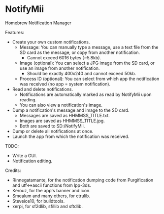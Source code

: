 # NotifyMii
Homebrew Notification Manager

Features:
- Create your own custom notifications.
  - Message: You can manually type a message, use a text file from the SD card as the message, or copy from another notification.
    - Cannot exceed 6016 bytes (~5.8kb).
  - Image (optional): You can select a JPG image from the SD card, or use an image from another notification.
    - Should be exactly 400x240 and cannot exceed 50kb.
  - Process ID (optional): You can select from which app the notification was received (no app = system notification).
- Read and delete notifications.
  - Notifications are automatically marked as read by NotifyMii upon reading.
  - You can also view a notification's image.
- Dump a notification's message and image to the SD card.
  - Messages are saved as HHMMSS_TITLE.txt.
  - Images are saved as HHMMSS_TITLE.jpg.
  - Both are saved to SD:/NotifyMii.
- Dump or delete all notifications at once.
- Launch the app from which the notification was received.

TODO:
- Write a GUI.
- Notification editing.

Credits:
- Rinnegatamante, for the notification dumping code from Purgification and utf<->ascii functions from lpp-3ds.
- Kerouz, for the app's banner and icon.
- Smealum and many others, for ctrulib.
- Steveice10, for buildtools.
- xerpi, for sf2dlib, sfillib and sftdlib.
